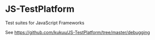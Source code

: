 # JS-TestPlatform

Test suites for JavaScript Frameworks

See https://github.com/kukuu/JS-TestPlatform/tree/master/debugging
